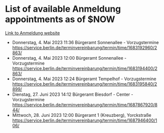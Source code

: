 # List of available Anmeldung appointments as of $NOW
[Link to Anmeldung website](https://service.berlin.de/terminvereinbarung/termin/tag.php?termin=1&anliegen[]=120686&dienstleisterlist=122210,122217,327316,122219,327312,122227,327314,122231,327346,122243,327348,122254,122252,329742,122260,329745,122262,329748,122271,327278,122273,327274,122277,327276,330436,122280,327294,122282,327290,122284,327292,122291,327270,122285,327266,122286,327264,122296,327268,150230,329760,122297,327286,122294,327284,122312,329763,122314,329775,122304,327330,122311,327334,122309,327332,317869,122281,327352,122279,329772,122283,122276,327324,122274,327326,122267,329766,122246,327318,122251,327320,122257,327322,122208,327298,122226,327300&herkunft=http%3A%2F%2Fservice.berlin.de%2Fdienstleistung%2F120686%2F)
- Donnerstag, 4. Mai 2023 11:36 Bürgeramt Sonnenallee - Vorzugstermine https://service.berlin.de/terminvereinbarung/termin/time/1683192960/2863/
- Donnerstag, 4. Mai 2023 12:00 Bürgeramt Sonnenallee - Vorzugstermine https://service.berlin.de/terminvereinbarung/termin/time/1683194400/2863/
- Donnerstag, 4. Mai 2023 12:24 Bürgeramt Tempelhof - Vorzugstermine https://service.berlin.de/terminvereinbarung/termin/time/1683195840/2899/
- Dienstag, 27. Juni 2023 14:12 Bürgeramt Biesdorf - Center - Vorzugstermine https://service.berlin.de/terminvereinbarung/termin/time/1687867920/844/
- Mittwoch, 28. Juni 2023 12:00 Bürgeramt 1 (Kreuzberg), Yorckstraße https://service.berlin.de/terminvereinbarung/termin/time/1687946400/106/
